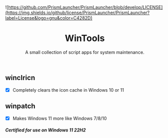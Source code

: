 ![https://github.com/PrismLauncher/PrismLauncher/blob/develop/LICENSE](https://img.shields.io/github/license/PrismLauncher/PrismLauncher?label=License&logo=gnu&color=C4282D)

<h1 align="center">WinTools</h1>

<p align="center">A small collection of script apps for system maintenance.</p>
</br>

## winclricn

- [x] Completely clears the icon cache in Windows 10 or 11 

## winpatch

- [x] Makes Windows 11 more like Windows 7/8/10

##### Certified for use on Windows 11 22H2

